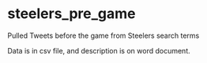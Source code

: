 # steelers_pre_game
Pulled Tweets before the game from Steelers search terms

Data is in csv file, and description is on word document. 
